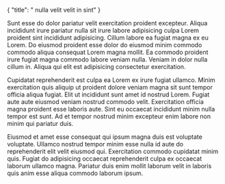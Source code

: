 {
  "title": " nulla velit velit in sint"
}

Sunt esse do dolor pariatur velit exercitation proident excepteur. Aliqua incididunt irure pariatur nulla sit irure labore adipisicing culpa Lorem proident sint incididunt adipisicing. Cillum labore ea fugiat magna ex eu Lorem. Do eiusmod proident esse dolor do eiusmod minim commodo commodo aliqua consequat Lorem magna mollit. Ea commodo proident irure fugiat magna commodo labore veniam nulla. Veniam in dolor nulla cillum in. Aliqua qui elit est adipisicing consectetur exercitation.

Cupidatat reprehenderit est culpa ea Lorem ex irure fugiat ullamco. Minim exercitation quis aliquip ut proident dolore veniam magna sit sunt tempor officia aliqua fugiat. Elit ut incididunt sunt amet id nostrud Lorem. Fugiat aute aute eiusmod veniam nostrud commodo velit. Exercitation officia magna proident esse laboris aute. Sint eu occaecat incididunt minim nulla tempor est sunt. Ad et tempor nostrud minim excepteur enim labore non minim qui pariatur duis.

Eiusmod et amet esse consequat qui ipsum magna duis est voluptate voluptate. Ullamco nostrud tempor minim esse nulla id aute do reprehenderit elit velit eiusmod qui. Exercitation commodo cupidatat minim quis. Fugiat do adipisicing occaecat reprehenderit culpa ex occaecat laborum ullamco magna. Pariatur duis enim mollit laborum velit in laboris quis anim esse aliqua commodo laborum ipsum.